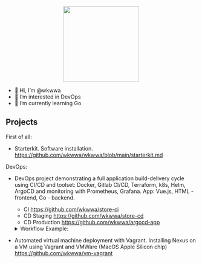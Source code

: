 <div id="header" align="center">
  <img src="https://media0.giphy.com/media/v1.Y2lkPTc5MGI3NjExNG9taW9uNDFkbTAxMm8xaGZ3ZzIxN2N0YWppN3IxM3JhZWRqMHZnOSZlcD12MV9pbnRlcm5hbF9naWZfYnlfaWQmY3Q9Zw/d9mkbc1QkvBnHthaQp/giphy.gif" width="200"/>
</div>

- 👋 Hi, I’m @wkwwa
- 👀 I’m interested in DevOps
- 🌱 I’m currently learning Go

## Projects
First of all: 
* Starterkit. Software installation. https://github.com/wkwwa/wkwwa/blob/main/starterkit.md

DevOps:

* DevOps project demonstrating a full application build-delivery cycle using CI/CD and toolset: Docker, Gitlab CI/CD, Terraform, k8s, Helm, ArgoCD and monitoring with Prometheus, Grafana. App: Vue.js, HTML - frontend, Go - backend.
  * CI https://github.com/wkwwa/store-ci
  * CD Staging https://github.com/wkwwa/store-cd
  * CD Production https://github.com/wkwwa/argocd-app

  <details><summary>Workflow Example:</summary>

    1. Developer works on a feature branch.
    1. Developer commits and pushes changes to GitLab.
    1. GitLab CI/CD pipeline runs: builds, tests, and pushes the Docker image.
    1. GitLab CI/CD deploys to staging using Helm.
    1. Automated tests run on staging.
    1. If tests pass, GitLab CI/CD updates the production deployment configuration in the Nexus repository (e.g., Helm chart values).
    1. Argo CD detects the change in Git and automatically deploys the updated application to production.
    1. Prometheus and Grafana monitor the application in production.

  Continuous Integration (CI):

    GitLab CI/CD https://github.com/wkwwa/store-ci/blob/main/.gitlab-ci.yml

    1. Build Stage: Triggered on pushes to feature branches. Builds the application Docker image, runs unit tests, and pushes the image to the GitLab Container Registry.
    1. Test Stage: Deploys to a temporary testing environment (Docker). Runs tests.
    1. Artifact Storage: Docker image and build artifacts stored in the GitLab Container Registry.

  Continuous Delivery (CD) - Staging:

  GitLab CI/CD https://github.com/wkwwa/store-cd/blob/main/.gitlab-ci.yml

    1. Terraform: Manages the staging environment infrastructure (Kubernetes cluster, load balancer).
    1. Helm: Defines the application deployment to staging (pulls Docker image from the GitLab Container Registry). Creates Helm package and pushes in the Nexus repository.
    1. Deployment: GitLab CI/CD deploys to staging using Helm.
  
  Continuous Delivery (CD) - Production (using Argo CD):
  
  GitLab CI/CD https://github.com/wkwwa/argocd-app/blob/main/.gitlab-ci.yml
  
    1. Nexus Repository for Deployment Configuration: A separate repository stores the Helm chart values for the production environment. This is the source of truth for Argo CD.
    1. Argo CD Setup: Argo CD is installed in the production Kubernetes cluster.
    1. Argo CD Application Definition: An Argo CD Application custom resource is created. This resource points to:

        * The Git repository containing the production deployment configuration.
        * The path within the repository to the application manifests.
        * The target Kubernetes cluster (production).
        * The desired revision (branch, tag, or commit) to track.

    1. Automated Synchronization: Argo CD automatically monitors the Git repository for changes. When a change is detected (e.g., a new version of the Helm chart values is pushed), Argo CD synchronizes the production environment to the desired state defined in Git.
    1. Deployment Trigger: The GitLab CI/CD pipeline, after successful staging tests, commits the updated Helm chart values (or other configuration) to the Git repository that Argo CD is monitoring. This triggers the Argo CD synchronization and deploys the new version to production.

  Monitoring and Logging:

  GitLab CI/CD https://github.com/wkwwa/store-cd/blob/main/monitoring-tools/.gitlab-ci.yml

    1. Prometheus: Deployed in the Kubernetes cluster to collect metrics.
    1. Grafana: Visualizes metrics from Prometheus.

  Infrastructure as Code (IaC):

    1. Terraform: Manages staging and production infrastructure. https://github.com/wkwwa/store-cd/blob/main/terraform/.gitlab-ci.yml
  </details>

* Automated virtual machine deployment with Vagrant. Installing Nexus on a VM using Vagrant and VMWare (MacOS Apple Silicon chip) https://github.com/wkwwa/vm-vagrant
